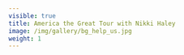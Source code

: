 ```yaml
---
visible: true
title: America the Great Tour with Nikki Haley
image: /img/gallery/bg_help_us.jpg
weight: 1
---
```

